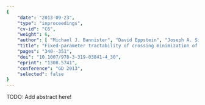 ```yaml
---
{
    "date": "2013-09-23",
    "type": "inproceedings",
    "cv-id": "C6",
    "weight": 6,
    "author": [ "Michael J. Bannister", "David Eppstein", "Joseph A. Simons" ],
    "title": "Fixed-parameter tractability of crossing minimization of almost-trees",
    "pages": "340--351",
    "doi": "10.1007/978-3-319-03841-4_30",
    "eprint": "1308.5741",
    "conference": "GD 2013",
    "selected": false
}
---
```


TODO: Add abstract here!

